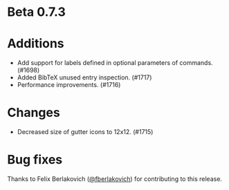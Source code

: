 # Beta 0.7.3

# Additions
* Add support for labels defined in optional parameters of commands. (#1698)
* Added BibTeX unused entry inspection. (#1717)
* Performance improvements. (#1716)

# Changes
* Decreased size of gutter icons to 12x12. (#1715)

# Bug fixes

Thanks to Felix Berlakovich ([@fberlakovich](https://github.com/fberlakovich)) for contributing to this release.
